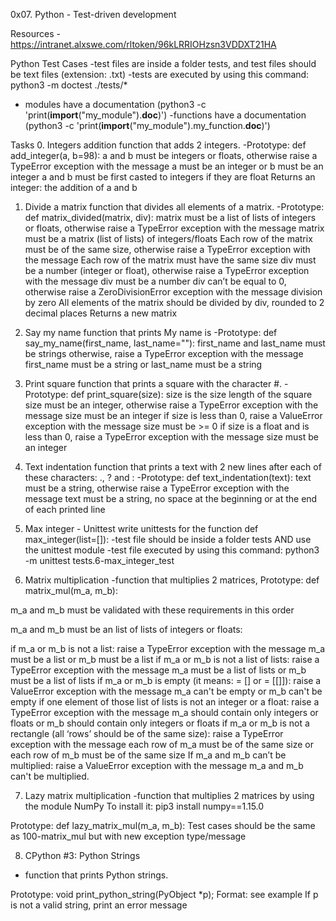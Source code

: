 0x07. Python - Test-driven development

Resources
-https://intranet.alxswe.com/rltoken/96kLRRIOHzsn3VDDXT21HA

Python Test Cases
-test files are inside a folder tests, and test files should be text files (extension: .txt)
-tests are executed by using this command: python3 -m doctest ./tests/*
-  modules have a documentation (python3 -c 'print(__import__("my_module").__doc__)')
-functions have a documentation (python3 -c 'print(__import__("my_module").my_function.__doc__)')


Tasks
0. Integers addition
function that adds 2 integers.
-Prototype: def add_integer(a, b=98):
a and b must be integers or floats, otherwise raise a TypeError exception with the message a must be an integer or b must be an integer
a and b must be first casted to integers if they are float
Returns an integer: the addition of a and b

1. Divide a matrix
 function that divides all elements of a matrix.
-Prototype: def matrix_divided(matrix, div):
matrix must be a list of lists of integers or floats, otherwise raise a TypeError exception with the message matrix must be a matrix (list of lists) of integers/floats
Each row of the matrix must be of the same size, otherwise raise a TypeError exception with the message Each row of the matrix must have the same size
div must be a number (integer or float), otherwise raise a TypeError exception with the message div must be a number
div can’t be equal to 0, otherwise raise a ZeroDivisionError exception with the message division by zero
All elements of the matrix should be divided by div, rounded to 2 decimal places
Returns a new matrix

2. Say my name
 function that prints My name is <first name> <last name>
-Prototype: def say_my_name(first_name, last_name=""):
first_name and last_name must be strings otherwise, raise a TypeError exception with the message first_name must be a string or last_name must be a string

3. Print square
 function that prints a square with the character #.
-Prototype: def print_square(size):
size is the size length of the square
size must be an integer, otherwise raise a TypeError exception with the message size must be an integer
if size is less than 0, raise a ValueError exception with the message size must be >= 0
if size is a float and is less than 0, raise a TypeError exception with the message size must be an integer

4. Text indentation
 function that prints a text with 2 new lines after each of these characters: ., ? and :
-Prototype: def text_indentation(text):
text must be a string, otherwise raise a TypeError exception with the message text must be a string, no space at the beginning or at the end of each printed line

5. Max integer - Unittest
write unittests for the function def max_integer(list=[]):
-test file should be inside a folder tests AND use the unittest module
-test file executed by using this command: python3 -m unittest tests.6-max_integer_test

6. Matrix multiplication
-function that multiplies 2 matrices,
Prototype: def matrix_mul(m_a, m_b):

m_a and m_b must be validated with these requirements in this order

m_a and m_b must be an list of lists of integers or floats:

if m_a or m_b is not a list: raise a TypeError exception with the message m_a must be a list or m_b must be a list
if m_a or m_b is not a list of lists: raise a TypeError exception with the message m_a must be a list of lists or m_b must be a list of lists
if m_a or m_b is empty (it means: = [] or = [[]]): raise a ValueError exception with the message m_a can't be empty or m_b can't be empty
if one element of those list of lists is not an integer or a float: raise a TypeError exception with the message m_a should contain only integers or floats or m_b should contain only integers or floats
if m_a or m_b is not a rectangle (all ‘rows’ should be of the same size): raise a TypeError exception with the message each row of m_a must be of the same size or each row of m_b must be of the same size
If m_a and m_b can’t be multiplied: raise a ValueError exception with the message m_a and m_b can't be multiplied.

7. Lazy matrix multiplication
-function that multiplies 2 matrices by using the module NumPy
To install it: pip3 install numpy==1.15.0

Prototype: def lazy_matrix_mul(m_a, m_b):
Test cases should be the same as 100-matrix_mul but with new exception type/message

8. CPython #3: Python Strings
- function that prints Python strings.

Prototype: void print_python_string(PyObject *p);
Format: see example
If p is not a valid string, print an error message 
